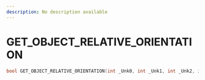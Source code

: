 ```yaml
---
description: No description available 
---
```


# GET_OBJECT_RELATIVE_ORIENTATION

```cpp
bool GET_OBJECT_RELATIVE_ORIENTATION(int _Unk0, int _Unk1, int _Unk2, int _Unk3, int _Unk4);
```